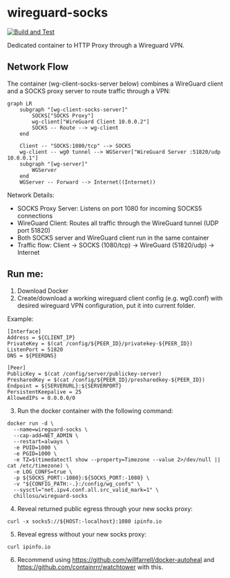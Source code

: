 # wireguard-socks
[![Build and Test](https://github.com/chillosu/wireguard-socks/actions/workflows/docker-build.yml/badge.svg)](https://github.com/chillosu/wireguard-socks/actions/workflows/docker-build.yml)

Dedicated container to HTTP Proxy through a Wireguard VPN.

## Network Flow

The container (wg-client-socks-server below) combines a WireGuard client and a SOCKS proxy server to route traffic through a VPN:

```mermaid
graph LR
    subgraph "[wg-client-socks-server]"
        SOCKS["SOCKS Proxy"]
        wg-client["WireGuard Client 10.0.0.2"]
        SOCKS -- Route --> wg-client
    end
    
    Client -- "SOCKS:1080/tcp" --> SOCKS
    wg-client -- wg0 tunnel --> WGServer["WireGuard Server :51820/udp 10.0.0.1"]
    subgraph "[wg-server]"
        WGServer
    end
    WGServer -- Forward --> Internet((Internet))
```

Network Details:
- SOCKS Proxy Server: Listens on port 1080 for incoming SOCKS5 connections
- WireGuard Client: Routes all traffic through the WireGuard tunnel (UDP port 51820)
- Both SOCKS server and WireGuard client run in the same container
- Traffic flow: Client → SOCKS (1080/tcp) → WireGuard (51820/udp) → Internet

## Run me:

1. Download Docker
2. Create/download a working wireguard client config (e.g. wg0.conf) with desired wireguard VPN configuration, put it into current folder.

Example:
```
[Interface]
Address = ${CLIENT_IP}
PrivateKey = $(cat /config/${PEER_ID}/privatekey-${PEER_ID})
ListenPort = 51820
DNS = ${PEERDNS}

[Peer]
PublicKey = $(cat /config/server/publickey-server)
PresharedKey = $(cat /config/${PEER_ID}/presharedkey-${PEER_ID})
Endpoint = ${SERVERURL}:${SERVERPORT}
PersistentKeepalive = 25
AllowedIPs = 0.0.0.0/0
```

3. Run the docker container with the following command:

```
docker run -d \
  --name=wireguard-socks \
  --cap-add=NET_ADMIN \
  --restart=always \
  -e PUID=1000 \
  -e PGID=1000 \
  -e TZ=$(timedatectl show --property=Timezone --value 2>/dev/null || cat /etc/timezone) \
  -e LOG_CONFS=true \
  -p ${SOCKS_PORT:-1080}:${SOCKS_PORT:-1080} \
  -v "${CONFIG_PATH:-.}:/config/wg_confs" \
  --sysctl="net.ipv4.conf.all.src_valid_mark=1" \
  chillosu/wireguard-socks
```

4. Reveal returned public egress through your new socks proxy:

`curl -x socks5://${HOST:-localhost}:1080 ipinfo.io`

5. Reveal egress without your new socks proxy:

`curl ipinfo.io`

6. Recommend using https://github.com/willfarrell/docker-autoheal and https://github.com/containrrr/watchtower with this.
